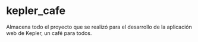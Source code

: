 # kepler_cafe
Almacena todo el proyecto que se realizó para el desarrollo de la aplicación web de Kepler, un café para todos.
